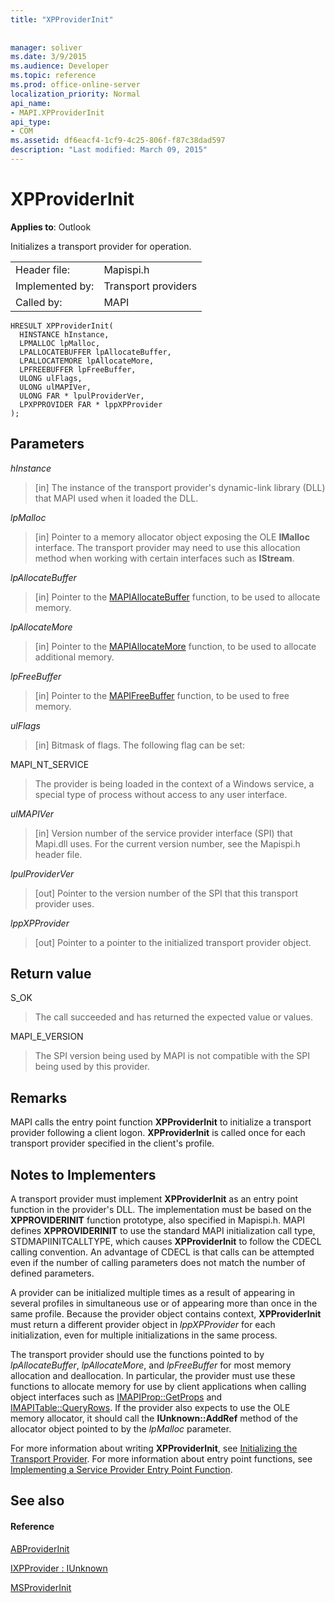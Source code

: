```yaml
---
title: "XPProviderInit"
 
 
manager: soliver
ms.date: 3/9/2015
ms.audience: Developer
ms.topic: reference
ms.prod: office-online-server
localization_priority: Normal
api_name:
- MAPI.XPProviderInit
api_type:
- COM
ms.assetid: df6eacf4-1cf9-4c25-806f-f87c38dad597
description: "Last modified: March 09, 2015"
---
```


# XPProviderInit

  
  
**Applies to**: Outlook 
  
Initializes a transport provider for operation.
  
|||
|:-----|:-----|
|Header file:  <br/> |Mapispi.h  <br/> |
|Implemented by:  <br/> |Transport providers  <br/> |
|Called by:  <br/> |MAPI  <br/> |
   
```
HRESULT XPProviderInit(
  HINSTANCE hInstance,
  LPMALLOC lpMalloc,
  LPALLOCATEBUFFER lpAllocateBuffer,
  LPALLOCATEMORE lpAllocateMore,
  LPFREEBUFFER lpFreeBuffer,
  ULONG ulFlags,
  ULONG ulMAPIVer,
  ULONG FAR * lpulProviderVer,
  LPXPPROVIDER FAR * lppXPProvider
);
```

## Parameters

 _hInstance_
  
> [in] The instance of the transport provider's dynamic-link library (DLL) that MAPI used when it loaded the DLL.
    
 _lpMalloc_
  
> [in] Pointer to a memory allocator object exposing the OLE **IMalloc** interface. The transport provider may need to use this allocation method when working with certain interfaces such as **IStream**. 
    
 _lpAllocateBuffer_
  
> [in] Pointer to the [MAPIAllocateBuffer](mapiallocatebuffer.md) function, to be used to allocate memory. 
    
 _lpAllocateMore_
  
> [in] Pointer to the [MAPIAllocateMore](mapiallocatemore.md) function, to be used to allocate additional memory. 
    
 _lpFreeBuffer_
  
> [in] Pointer to the [MAPIFreeBuffer](mapifreebuffer.md) function, to be used to free memory. 
    
 _ulFlags_
  
> [in] Bitmask of flags. The following flag can be set:
    
MAPI_NT_SERVICE 
  
> The provider is being loaded in the context of a Windows service, a special type of process without access to any user interface. 
    
 _ulMAPIVer_
  
> [in] Version number of the service provider interface (SPI) that Mapi.dll uses. For the current version number, see the Mapispi.h header file. 
    
 _lpulProviderVer_
  
> [out] Pointer to the version number of the SPI that this transport provider uses. 
    
 _lppXPProvider_
  
> [out] Pointer to a pointer to the initialized transport provider object.
    
## Return value

S_OK 
  
> The call succeeded and has returned the expected value or values. 
    
MAPI_E_VERSION 
  
> The SPI version being used by MAPI is not compatible with the SPI being used by this provider.
    
## Remarks

MAPI calls the entry point function **XPProviderInit** to initialize a transport provider following a client logon. **XPProviderInit** is called once for each transport provider specified in the client's profile. 
  
## Notes to Implementers

A transport provider must implement **XPProviderInit** as an entry point function in the provider's DLL. The implementation must be based on the **XPPROVIDERINIT** function prototype, also specified in Mapispi.h. MAPI defines **XPPROVIDERINIT** to use the standard MAPI initialization call type, STDMAPIINITCALLTYPE, which causes **XPProviderInit** to follow the CDECL calling convention. An advantage of CDECL is that calls can be attempted even if the number of calling parameters does not match the number of defined parameters. 
  
A provider can be initialized multiple times as a result of appearing in several profiles in simultaneous use or of appearing more than once in the same profile. Because the provider object contains context, **XPProviderInit** must return a different provider object in  _lppXPProvider_ for each initialization, even for multiple initializations in the same process. 
  
The transport provider should use the functions pointed to by  _lpAllocateBuffer_,  _lpAllocateMore_, and  _lpFreeBuffer_ for most memory allocation and deallocation. In particular, the provider must use these functions to allocate memory for use by client applications when calling object interfaces such as [IMAPIProp::GetProps](imapiprop-getprops.md) and [IMAPITable::QueryRows](imapitable-queryrows.md). If the provider also expects to use the OLE memory allocator, it should call the **IUnknown::AddRef** method of the allocator object pointed to by the  _lpMalloc_ parameter. 
  
For more information about writing **XPProviderInit**, see [Initializing the Transport Provider](initializing-the-transport-provider.md). For more information about entry point functions, see [Implementing a Service Provider Entry Point Function](implementing-a-service-provider-entry-point-function.md). 
  
## See also

#### Reference

[ABProviderInit](abproviderinit.md)
  
[IXPProvider : IUnknown](ixpprovideriunknown.md)
  
[MSProviderInit](msproviderinit.md)

